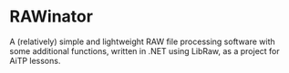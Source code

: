 # RAWinator
A (relatively) simple and lightweight RAW file processing software with some additional functions, written in .NET using LibRaw, as a project for AiTP lessons.
